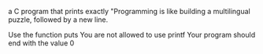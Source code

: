 a C program that prints exactly "Programming is like building a multilingual puzzle, followed by a new line.

Use the function puts
You are not allowed to use printf
Your program should end with the value 0
